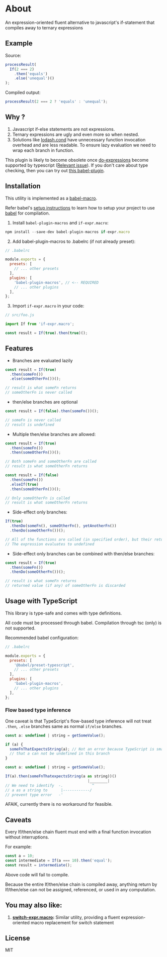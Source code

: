 # About

An expression-oriented fluent alternative to javascript's if-statement that compiles away to ternary expressions

## Example

Source:

```js
processResult(
  If(2 === 2)
    .then('equals')
    .else('unequal')()
);
```

Compiled output:

```js
processResult(2 === 2 ? 'equals' : 'unequal');
```

## Why ?

1. Javascript if-else statements are not expressions.
2. Ternary expressions are ugly and even more so when nested.
3. Solutions like [lodash.cond](https://lodash.com/docs/latest#cond) have unnecessary function invocation overhead and are less readable.
   To ensure lazy evaluation we need to wrap each branch in function.

This plugin is likely to become obsolete once [do-expressions](https://github.com/tc39/proposal-do-expressions) become supported by typescript ([Relevant issue](https://github.com/Microsoft/TypeScript/issues/13156)).
If you don't care about type checking, then you can try out [this babel-plugin](https://babeljs.io/docs/en/babel-plugin-proposal-do-expressions).

## Installation

This utility is implemented as a [babel-macro](https://github.com/kentcdodds/babel-plugin-macros).

Refer babel's [setup instructions](https://babeljs.io/setup) to learn how to setup your project to use [babel](https://babeljs.io) for compilation.

1. Install `babel-plugin-macros` and `if-expr.macro`:

```js
npm install --save-dev babel-plugin-macros if-expr.macro
```

2. Add babel-plugin-macros to .babelrc (if not already preset):

```js
// .babelrc

module.exports = {
  presets: [
    // ... other presets
  ],
  plugins: [
    'babel-plugin-macros', // <-- REQUIRED
    // ... other plugins
  ],
};
```

3. Import `if-expr.macro` in your code:

```js
// src/foo.js

import If from 'if-expr.macro';

const result = If(true).then(true)();
```

## Features

- Branches are evaluated lazily

```js
const result = If(true)
  .then(someFn())
  .else(someOtherFn())();

// result is what someFn returns
// someOtherFn is never called
```

- then/else branches are optional

```js
const result = If(false).then(someFn())();

// someFn is never called
// result is undefined
```

- Multiple then/else branches are allowed:

```js
const result = If(true)
  .then(someFn())
  .then(someOtherFn())();

// Both someFn and someOtherFn are called
// result is what someOtherFn returns
```

```js
const result = If(false)
  .then(someFn())
  .elseIf(true)
  .then(someOtherFn())();

// Only someOtherFn is called
// result is what someOtherFn returns
```

- Side-effect only branches:

```js
If(true)
  .thenDo(someFn(), someOtherFn(), yetAnotherFn())
  .thenDo(someOtherFn())();

// All of the functions are called (in specified order), but their return values are discareded
// The expression evaluates to undefined
```

- Side-effect only branches can be combined with then/else branches:

```js
const result = If(true)
  .then(someFn())
  .thenDo(someOtherFn())();

// result is what someFn returns
// returned value (if any) of someOtherFn is discarded
```

## Usage with TypeScript

This library is type-safe and comes with type definitions.

All code must be processed through babel. Compilation through tsc (only) is not supported.

Recommended babel configuration:

```js
// .babelrc

module.exports = {
  presets: [
    '@babel/preset-typescript',
    // ... other presets
  ],
  plugins: [
    'babel-plugin-macros',
    // ... other plugins
  ],
};
```

### Flow based type inference

One caveat is that TypeScript's flow-based type inference will not treat `.then`, `.else` branches same as normal `if/else` branches.

```js
const a: undefined | string = getSomeValue();

if (a) {
  someFnThatExpectsString(a); // Not an error because TypeScript is smart enough to know
  // that a can not be undefined in this branch
}
```

```js
const a: undefined | string = getSomeValue();

If(a).then(someFnThatexpectsString(a as string))()
                                     |________|
// We need to identify  -.             ^
// a as a string to      |------------/
// prevent type error   -'
```

AFAIK, currently there is no workaround for feasible.

## Caveats

Every If/then/else chain fluent must end with a final function invocation without interruptions.

For example:

```js
const a = 10;
const intermediate = If(a === 10).then('equal');
const result = intermediate();
```

Above code will fail to compile.

Because the entire If/then/else chain is compiled away, anything return by If/then/else can not be assigned, referenced, or used in any computation.

## You may also like:

1. **[switch-expr.macro](https://github.com/ts-delight/switch-expr.macro):** Similar utility, providing a fluent expression-oriented macro replacement for switch statement

## License

MIT
